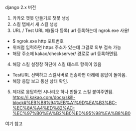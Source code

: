 django 2.x 버전

1. 카카오 챗봇 만들기로 챗봇 생성
2. 스킬 탭에서 새 스킬 생성
3. URL / Test URL 에(둘다 등록) url 등록하는데 ngrok.exe 사용!
  * $ ngrok.exe http 포트번호 
  * 위처럼 입력하면 https 주소가 있는데 그걸로 외부 접속 가능
  * 해당 주소에 kakao/checkserver/ 경로로 url 등록하면됨.
4. 해당 스킬 설정창 하단에 스킬 테스트 항목이 있음
  * TestURL 선택하고 스킬서버로 전송하면 아래에 응답이 돌아옴.
  * 해당 응답 보고 통신 상태 확인. 

5. 제대로 응답하면 시나리오 하나 만들고 스킬 붙여주면됨.
https://i.kakao.com/docs/skill-block#%EB%B8%94%EB%A1%9D%EA%B3%BC-%EC%8A%A4%ED%82%AC-%EC%97%B0%EA%B2%B0%ED%95%98%EA%B8%B0

여기 참고
